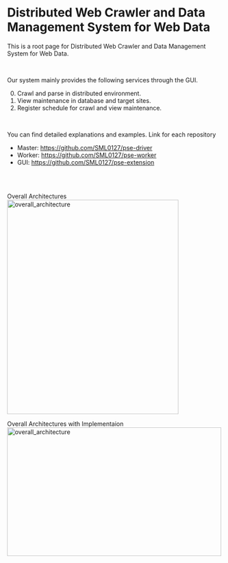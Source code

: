 Distributed Web Crawler and Data Management System for Web Data
=============

This is a root page for Distributed Web Crawler and Data Management System for Web Data.

<br>

Our system mainly provides the following services through the GUI. 

0. Crawl and parse in distributed environment.
1. View maintenance in database and target sites.
2. Register schedule for crawl and view maintenance.

<br>

You can find detailed explanations and examples.
Link for each repository
- Master: https://github.com/SML0127/pse-driver
- Worker: https://github.com/SML0127/pse-worker
- GUI: https://github.com/SML0127/pse-extension

<br>
<br>

Overall Architectures
<br>
<img width="400" height="500" alt="overall_architecture" src="https://user-images.githubusercontent.com/13589283/140601538-9ebc134e-0e55-404e-9929-c231295de423.png">

Overall Architectures with Implementaion
<br>
<img width="500" height="300" alt="overall_architecture" src="https://user-images.githubusercontent.com/13589283/140601624-d8bd5686-a8a9-4d40-baf9-c6376fb3c1cb.jpg">
